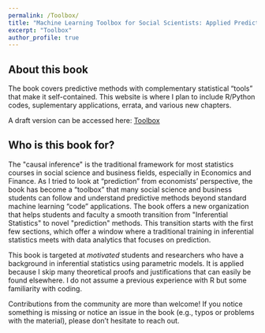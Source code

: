 ```yaml
---
permalink: /Toolbox/
title: "Machine Learning Toolbox for Social Scientists: Applied Predictive Analytics with R"
excerpt: "Toolbox"
author_profile: true
---
```


## About this book
The book covers predictive methods with complementary statistical “tools” that make it self-contained.  This website is where I plan to include R/Python codes, suplementary applications, errata, and various new chapters.

A draft version can be accessed here: [Toolbox](https://yaydede.github.io/toolbox/) 

## Who is this book for?
The "causal inference" is the traditional framework for most statistics courses in social science and business fields, especially in Economics and Finance. As I tried to look at “prediction” from economists’ perspective, the book has become a “toolbox” that many social science and business students can follow and understand predictive methods beyond standard machine learning “code” applications. 
The book offers a new organization that helps students and faculty a smooth transition from "Inferential Statistics" to novel "prediction" methods. This transition starts with the first few sections, which offer a window where a traditional training in inferential statistics meets with data analytics that focuses on prediction.     

This book is targeted at *motivated* students and researchers who have a background in inferential statistics using parametric models. It is applied because I skip many theoretical proofs and justifications that can easily be found elsewhere. I do not assume a previous experience with R but some familiarity with coding.

Contributions from the community are more than welcome! If you notice something is missing or notice an issue in the book (e.g., typos or problems with the material), please don’t hesitate to reach out. 




